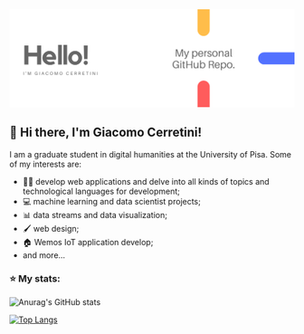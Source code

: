 
<img src="./img/hello.png" alt="my repo presentation">

## 👋 Hi there, I'm Giacomo Cerretini!

I am a graduate student in digital humanities at the University of Pisa.
Some of my interests are:
 - 👨‍💻 develop web applications and delve into all kinds of topics and technological languages ​​for development;
 - 💻 machine learning and data scientist projects;
 - 📊 data streams and data visualization;
 - 🖌 web design;
 - 🏠 Wemos IoT application develop;
 - and more...
### ⭐ My stats:
![Anurag's GitHub stats](https://github-readme-stats.vercel.app/api?username=anuraghazra&show_icons=true&theme=radical)
<!-- [![Stats](https://github-stats-alpha.vercel.app/api/?username=giacomocerre&cc=f6f6f6&tc=D93539&ic=D93539 "Stats")](https://github.com/cachecleanerjeet "Stats")<br> -->

[![Top Langs](https://github-readme-stats.vercel.app/api/top-langs/?username=giacomocerre&layout=compact&bg_color=DEG,COLOR1,COLOR2,COLOR3)](https://github.com/anuraghazra/github-readme-stats)
